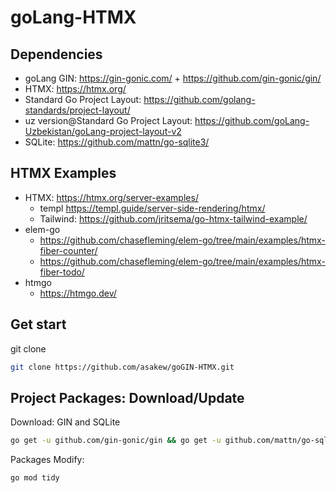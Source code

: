 # goLang-HTMX

## Dependencies
- goLang GIN: https://gin-gonic.com/ + https://github.com/gin-gonic/gin/
- HTMX: https://htmx.org/
- Standard Go Project Layout: https://github.com/golang-standards/project-layout/
- uz version@Standard Go Project Layout: https://github.com/goLang-Uzbekistan/goLang-project-layout-v2
- SQLite: https://github.com/mattn/go-sqlite3/

## HTMX Examples
- HTMX: https://htmx.org/server-examples/
    - templ https://templ.guide/server-side-rendering/htmx/
    - Tailwind: https://github.com/jritsema/go-htmx-tailwind-example/
- elem-go
  -  https://github.com/chasefleming/elem-go/tree/main/examples/htmx-fiber-counter/
  -  https://github.com/chasefleming/elem-go/tree/main/examples/htmx-fiber-todo/
- htmgo
  -  https://htmgo.dev/


## Get start
git clone
```bash
git clone https://github.com/asakew/goGIN-HTMX.git
```

## Project Packages: Download/Update
Download: GIN and SQLite
```bash
go get -u github.com/gin-gonic/gin && go get -u github.com/mattn/go-sqlite3
```


Packages Modify:
```bash
go mod tidy
```

